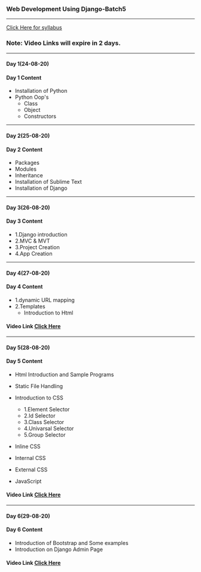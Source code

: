### Web Development Using Django-Batch5
____

[Click Here for syllabus](https://drive.google.com/file/d/1OnBUWHxKIa0ixTU8uKrWTGCE7HB3PbGl/view)

### Note: Video Links will expire in 2 days.
____
#### Day 1(24-08-20)
#### Day 1 Content
- Installation of Python
- Python Oop's
  - Class
  - Object
  - Constructors

___

#### Day 2(25-08-20)
#### Day 2 Content
- Packages
- Modules
- Inheritance
- Installation of Sublime Text
- Installation of Django


____

#### Day 3(26-08-20)
#### Day 3 Content

- 1.Django introduction
- 2.MVC & MVT
- 3.Project Creation
- 4.App Creation
____
#### Day 4(27-08-20)
#### Day 4 Content
- 1.dynamic URL mapping
- 2.Templates
  - Introduction to Html

#### Video Link [Click Here](https://transcripts.gotomeeting.com/#/s/21b863f9fe99c311bebf25f3e6af6f4d0b038ef0a116d1a75c7ca7ddb80544a1)
____
#### Day 5(28-08-20)
#### Day 5 Content
- Html Introduction and Sample Programs
- Static File Handling
- Introduction to CSS
  - 1.Element Selector
  - 2.Id Selector
  - 3.Class Selector
  - 4.Univarsal Selector
  - 5.Group Selector


- Inline CSS

- Internal CSS

- External CSS

- JavaScript

#### Video Link [Click Here](https://transcripts.gotomeeting.com/#/s/1c5c51d729fe3a3e8dcfec151221e035195d88f3c88f5afe7a1b01be5ffae023)
____
#### Day 6(29-08-20)
#### Day 6 Content
- Introduction of Bootstrap and Some examples
- Introduction on Django Admin Page

#### Video Link [Click Here](https://transcripts.gotomeeting.com/#/s/27e56f061a899f0be120b71889dcf52c3a5e7a8033f56a27206122256b069063)

